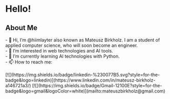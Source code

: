 <h1>Hello! </h1>
 <h2> About Me </h2>
- 👋 Hi, I’m @hiimlayter also known as Mateusz Birkholz. I am a student of applied computer science, who will soon become an engineer.<br>
- 👀 I’m interested in web technologies and AI tools.<br>
- 🌱 I’m currently learning AI technologies with Python.<br>
- 📫 How to reach me: <br><br>
  [![](https://img.shields.io/badge/linkedin-%230077B5.svg?style=for-the-badge&logo=linkedin)](https://www.linkedin.com/in/mateusz-birkholz-a146721a3/)
  [![](https://img.shields.io/badge/Gmail-12100E?style=for-the-badge&logo=gmail&logoColor=white)](mailto:mateuszbirkholz@gmail.com)
  

<!---
hiimlayter/hiimlayter is a ✨ special ✨ repository because its `README.md` (this file) appears on your GitHub profile.
You can click the Preview link to take a look at your changes.
--->
